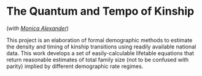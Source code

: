 # The Quantum and Tempo of Kinship

(_with [Monica Alexander](https://github.com/MJAlexander)_)

This project is an elaboration of formal demographic methods to estimate the density and timing of kinship transitions using readily available national data. This work develops a set of easily-calculable lifetable equations that return reasonable estimates of total family size (not to be confused with parity) implied by different demographic rate regimes.